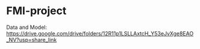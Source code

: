 # FMI-project

Data and Model: https://drive.google.com/drive/folders/12R11p1LSLLAxtcH_Y53eJvXge8EAO_NV?usp=share_link
